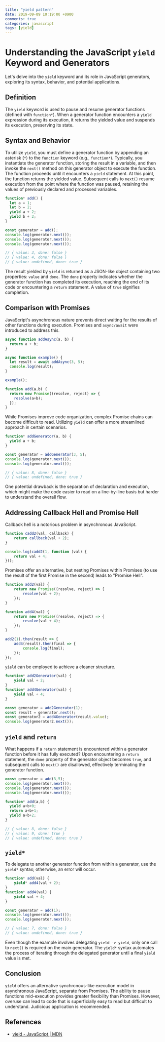 ```yaml
---
title: "yield pattern"
date: 2019-09-09 10:19:00 +0900
comments: true
categories: javascript
tags: [yield]
---
```



# Understanding the JavaScript `yield` Keyword and Generators

Let's delve into the `yield` keyword and its role in JavaScript generators, exploring its syntax, behavior, and potential applications.

## Definition

The `yield` keyword is used to pause and resume generator functions (defined with `function*`). When a generator function encounters a `yield` expression during its execution, it returns the yielded value and suspends its execution, preserving its state.

## Syntax and Behavior

To utilize `yield`, you must define a generator function by appending an asterisk (`*`) to the `function` keyword (e.g., `function*`). Typically, you instantiate the generator function, storing the result in a variable, and then invoke the `next()` method on this generator object to execute the function. The function proceeds until it encounters a `yield` statement. At this point, the function returns the yielded value. Subsequent calls to `next()` resume execution from the point where the function was paused, retaining the values of previously declared and processed variables.

```jsx
function* add() {
  let a = 1;
  let b = 2;
  yield a + 2;
  yield b + 2;
}

const generator = add();
console.log(generator.next());
console.log(generator.next());
console.log(generator.next());

// { value: 3, done: false }
// { value: 4, done: false }
// { value: undefined, done: true }
```

The result yielded by `yield` is returned as a JSON-like object containing two properties: `value` and `done`. The `done` property indicates whether the generator function has completed its execution, reaching the end of its code or encountering a `return` statement. A value of `true` signifies completion.

## Comparison with Promises

JavaScript's asynchronous nature prevents direct waiting for the results of other functions during execution. Promises and `async/await` were introduced to address this.

```jsx
async function addAsync(a, b) {
  return a + b;
}

async function example() {
  let result = await addAsync(3, 5);
  console.log(result);
}

example();

function add(a,b) {
  return new Promise((resolve, reject) => {
    resolve(a+b);
  });
}
```

While Promises improve code organization, complex Promise chains can become difficult to read. Utilizing `yield` can offer a more streamlined approach in certain scenarios.

```jsx
function* addGenerator(a, b) {
  yield a + b;
}

const generator = addGenerator(3, 5);
console.log(generator.next());
console.log(generator.next());

// { value: 8, done: false }
// { value: undefined, done: true }
```

One potential drawback is the separation of declaration and execution, which might make the code easier to read on a line-by-line basis but harder to understand the overall flow.

## Addressing Callback Hell and Promise Hell

Callback hell is a notorious problem in asynchronous JavaScript.

```jsx
function cadd2(val, callback) {
	return callback(val + 2);
}

console.log(cadd2(1, function (val) {
	return val + 4;
}));
```

Promises offer an alternative, but nesting Promises within Promises (to use the result of the first Promise in the second) leads to "Promise Hell".

```jsx
function add2(val) {
	return new Promise((resolve, reject) => {
		resolve(val + 2);
	});
}

function add4(val) {
	return new Promise((resolve, reject) => {
		resolve(val + 4);
	});
}

add2(1).then(result => {
	add4(result).then(final => {
		console.log(final);
	});
});
```

`yield` can be employed to achieve a cleaner structure.

```jsx
function* add2Generator(val) {
	yield val + 2;
}
function* add4Generator(val) {
	yield val + 4;
}

const generator = add2Generator(1);
const result = generator.next();
const generator2 = add4Generator(result.value);
console.log(generator2.next());
```

## `yield` and `return`

What happens if a `return` statement is encountered within a generator function before it has fully executed? Upon encountering a `return` statement, the `done` property of the generator object becomes `true`, and subsequent calls to `next()` are disallowed, effectively terminating the generator function.

```jsx
const generator = add(3,5);
console.log(generator.next());
console.log(generator.next());
console.log(generator.next());

function* add(a,b) {
  yield a+b+0;
  return a+b+1;
  yield a+b+2;
}

// { value: 8, done: false }
// { value: 9, done: true }
// { value: undefined, done: true }
```

## `yield*`

To delegate to another generator function from within a generator, use the `yield*` syntax; otherwise, an error will occur.

```jsx
function* add(val) {
	yield* add4(val + 2);
}
function* add4(val) {
	yield val + 4;
}

const generator = add(1);
console.log(generator.next());
console.log(generator.next());

// { value: 7, done: false }
// { value: undefined, done: true }
```

Even though the example involves delegating `yield -> yield`, only one call to `next()` is required on the main generator. The `yield*` syntax automates the process of iterating through the delegated generator until a final `yield` value is met.

## Conclusion

`yield` offers an alternative synchronous-like execution model in asynchronous JavaScript, separate from Promises. The ability to pause functions mid-execution provides greater flexibility than Promises. However, overuse can lead to code that is superficially easy to read but difficult to understand. Judicious application is recommended.

## References

- [yield - JavaScript \| MDN](https://developer.mozilla.org/ko/docs/Web/JavaScript/Reference/Operators/yield)